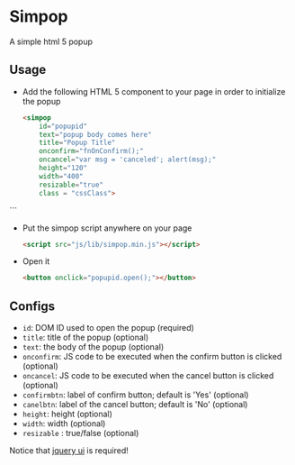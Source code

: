 # Simpop
A simple html 5 popup

## Usage 

- Add the following HTML 5 component to your page in order to initialize the popup

  ```html
  <simpop 
      id="popupid" 
	  text="popup body comes here" 
	  title="Popup Title" 
	  onconfirm="fnOnConfirm();" 
	  oncancel="var msg = 'canceled'; alert(msg);" 
	  height="120" 
	  width="400" 
	  resizable="true" 
	  class = "cssClass">
</simpop>
  ```

- Put the simpop script anywhere on your page

  ```html
  <script src="js/lib/simpop.min.js"></script>
  ```

- Open it
   ```html
  <button onclick="popupid.open();"></button>
   ```


## Configs

* `id`: DOM ID used to open the popup (required)
* `title`:  title of the popup (optional)
* `text`:  the body of the popup (optional)
* `onconfirm`: JS code to be executed when the confirm button is clicked (optional)
* `oncancel`: JS code to be executed when the cancel button is clicked (optional)
* `confirmbtn`:  label of confirm button; default is 'Yes' (optional)
* `canelbtn`: label of the cancel button; default is 'No' (optional)
* `height`: height (optional)
* `width`: width (optional)
* `resizable` : true/false (optional)


Notice that [jquery ui](https://jqueryui.com/) is required!




